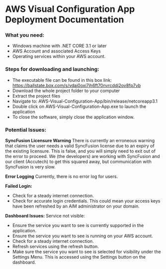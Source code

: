 # AWS Visual Configuration App Deployment Documentation

### What you need:
- Windows machine with .NET CORE 3.1 or later
- AWS Account and associated Access Keys
- Operating services within your AWS account.

### Steps for downloading and launching:

- The executable file can be found in this box link: https://ballstate.box.com/s/vdaj0oxi7jh6ft70nvrcddj2ov8fp7vb
- Download the whole project folder to your computer
- Extract the project files
- Navigate to: AWS-Visual-Configuration-App/bin/release/netcoreapp3.1
- Double click on AWS-Visual-Configuration-App.exe to launch the application
- To close the software, simply close the application window.

### Potential Issues:

**SyncFusion Licensure Warning**
There is currently an erroneous warning that claims the user needs a valid SyncFusion license due to an expiry of the existing licensure.  This is false, and you will simply need to exit out of the error to proceed.  We (the developers) are working with SyncFusion and our client (Accutech) to get this squared away, but communication with SyncFusion is very slow.

**Error Logging**
Currently, there is no error log for users.

**Failed Login:**
- Check for a steady internet connection.
- Check for accurate login credentials.  This could mean your access keys have been refreshed by an AIM administrator on your domain.

**Dashboard Issues:**
Service not visible:
- Ensure the service you want to see is currently supported in the application.
- Ensure the service you want to see is running on your AWS account.
- Check for a steady internet connection.
- Refresh services using the refresh button.
- Make sure the service you want to see is selected for visibility under the Settings Menu.  This is accessed using the Settings button on the dashboard.
